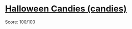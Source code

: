 # [Halloween Candies (candies)](https://training.olinfo.it/#/task/ois_candies/statement)
Score: 100/100
